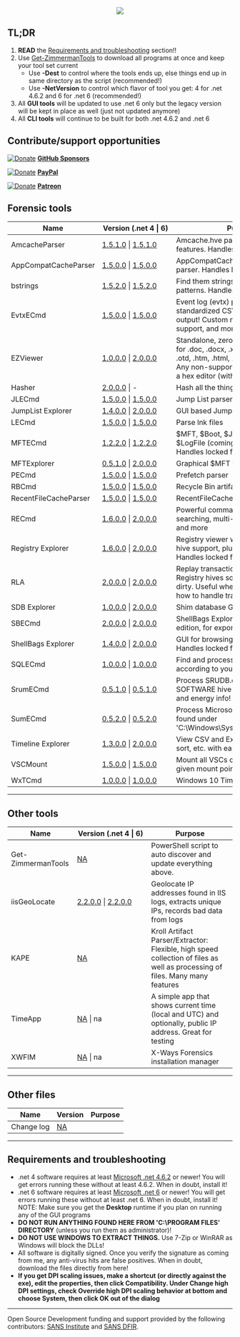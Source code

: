<p align="center">
  <img src="https://ericzimmerman.github.io/logoSmall.jpg">
</p>

## TL;DR

1. **READ** the [Requirements and troubleshooting](https://ericzimmerman.github.io/#!index.md#requirements-and-troubleshooting) section!!
2. Use [Get-ZimmermanTools](https://f001.backblazeb2.com/file/EricZimmermanTools/Get-ZimmermanTools.zip) to download all programs at once and keep your tool set current
    - Use **-Dest** to control where the tools ends up, else things end up in same directory as the script (recommended!)
    - Use **-NetVersion** to control which flavor of tool you get: 4 for .net 4.6.2 and 6 for .net 6 (recommended!)
3. All **GUI tools** will be updated to use .net 6 only but the legacy version will be kept in place as well (just not updated anymore)
4. All **CLI tools** will continue to be built for both .net 4.6.2 and .net 6

## Contribute/support opportunities

[![Donate](https://ericzimmerman.github.io/Quarter16.png)](https://github.com/sponsors/EricZimmerman) **[GitHub Sponsors](https://github.com/sponsors/EricZimmerman)**

[![Donate](https://ericzimmerman.github.io/Quarter16.png)](https://paypal.me/ericrzimmerman) **[PayPal](https://paypal.me/ericrzimmerman)**

[![Donate](https://ericzimmerman.github.io/Quarter16.png)](https://www.patreon.com/ericzimmerman) **[Patreon](https://www.patreon.com/ericzimmerman)**

## Forensic tools

|Name | <span style="display: inline-block; width:150px">Version (.net 4 &vert; 6)</span> | Purpose | 
|--|--|--
| AmcacheParser | [1.5.1.0](https://f001.backblazeb2.com/file/EricZimmermanTools/AmcacheParser.zip) &vert; [1.5.1.0](https://f001.backblazeb2.com/file/EricZimmermanTools/net6/AmcacheParser.zip) | Amcache.hve parser with lots of extra features. Handles locked files
| AppCompatCacheParser | [1.5.0.0](https://f001.backblazeb2.com/file/EricZimmermanTools/AppCompatCacheParser.zip) &vert; [1.5.0.0](https://f001.backblazeb2.com/file/EricZimmermanTools/net6/AppCompatCacheParser.zip) | AppCompatCache aka ShimCache parser. Handles locked files
| bstrings | [1.5.2.0](https://f001.backblazeb2.com/file/EricZimmermanTools/bstrings.zip) &vert; [1.5.2.0](https://f001.backblazeb2.com/file/EricZimmermanTools/net6/bstrings.zip) | Find them strings yo. Built in regex patterns. Handles locked files
| EvtxECmd | [1.5.0.0](https://f001.backblazeb2.com/file/EricZimmermanTools/EvtxECmd.zip) &vert; [1.5.0.0](https://f001.backblazeb2.com/file/EricZimmermanTools/net6/EvtxECmd.zip) | Event log (evtx) parser with standardized CSV, XML, and json output! Custom maps, locked file support, and more!
| EZViewer | [1.0.0.0](https://f001.backblazeb2.com/file/EricZimmermanTools/EZViewer.zip) &vert; [2.0.0.0](https://f001.backblazeb2.com/file/EricZimmermanTools/net6/EZViewer.zip) | Standalone, zero dependency viewer for .doc, .docx, .xls, .xlsx, .txt, .log, .rtf, .otd, .htm, .html, .mht, .csv, and .pdf. Any non-supported files are shown in a hex editor (with data interpreter!)
| Hasher | [2.0.0.0](https://f001.backblazeb2.com/file/EricZimmermanTools/hasher.zip) &vert; - | Hash all the things
| JLECmd | [1.5.0.0](https://f001.backblazeb2.com/file/EricZimmermanTools/JLECmd.zip) &vert; [1.5.0.0](https://f001.backblazeb2.com/file/EricZimmermanTools/net6/JLECmd.zip) | Jump List parser
| JumpList Explorer | [1.4.0.0](https://f001.backblazeb2.com/file/EricZimmermanTools/JumpListExplorer.zip) &vert; [2.0.0.0](https://f001.backblazeb2.com/file/EricZimmermanTools/net6/JumpListExplorer.zip) | GUI based Jump List viewer 
| LECmd  | [1.5.0.0](https://f001.backblazeb2.com/file/EricZimmermanTools/LECmd.zip) &vert; [1.5.0.0](https://f001.backblazeb2.com/file/EricZimmermanTools/net6/LECmd.zip) | Parse lnk files
| MFTECmd |[1.2.2.0](https://f001.backblazeb2.com/file/EricZimmermanTools/MFTECmd.zip) &vert; [1.2.2.0](https://f001.backblazeb2.com/file/EricZimmermanTools/net6/MFTECmd.zip) | $MFT, $Boot, $J, $SDS, $I30, and $LogFile (coming soon) parser. Handles locked files
| MFTExplorer | [0.5.1.0](https://f001.backblazeb2.com/file/EricZimmermanTools/MFTExplorer.zip) &vert; [2.0.0.0](https://f001.backblazeb2.com/file/EricZimmermanTools/net6/MFTExplorer.zip) | Graphical $MFT viewer
| PECmd  | [1.5.0.0](https://f001.backblazeb2.com/file/EricZimmermanTools/PECmd.zip) &vert; [1.5.0.0](https://f001.backblazeb2.com/file/EricZimmermanTools/net6/PECmd.zip) | Prefetch parser
| RBCmd  | [1.5.0.0](https://f001.backblazeb2.com/file/EricZimmermanTools/RBCmd.zip) &vert; [1.5.0.0](https://f001.backblazeb2.com/file/EricZimmermanTools/net6/RBCmd.zip) | Recycle Bin artifact (INFO2/$I) parser
| RecentFileCacheParser | [1.5.0.0](https://f001.backblazeb2.com/file/EricZimmermanTools/RecentFileCacheParser.zip) &vert; [1.5.0.0](https://f001.backblazeb2.com/file/EricZimmermanTools/net6/RecentFileCacheParser.zip) | RecentFileCache parser
| RECmd | [1.6.0.0](https://f001.backblazeb2.com/file/EricZimmermanTools/RECmd.zip) &vert; [2.0.0.0](https://f001.backblazeb2.com/file/EricZimmermanTools/net6/RECmd.zip) | Powerful command line Registry tool searching, multi-hive support, plugins, and more
| Registry Explorer | [1.6.0.0](https://f001.backblazeb2.com/file/EricZimmermanTools/RegistryExplorer.zip) &vert; [2.0.0.0](https://f001.backblazeb2.com/file/EricZimmermanTools/net6/RegistryExplorer.zip) | Registry viewer with searching, multi-hive support, plugins, and more. Handles locked files
| RLA | [2.0.0.0](https://f001.backblazeb2.com/file/EricZimmermanTools/rla.zip) &vert; [2.0.0.0](https://f001.backblazeb2.com/file/EricZimmermanTools/net6/rla.zip) | Replay transaction logs and update Registry hives so they are no longer dirty. Useful when tools do not know how to handle transaction logs
| SDB Explorer |  [1.0.0.0](https://f001.backblazeb2.com/file/EricZimmermanTools/SDBExplorer.zip) &vert; [2.0.0.0](https://f001.backblazeb2.com/file/EricZimmermanTools/net6/SDBExplorer.zip) | Shim database GUI
| SBECmd | [2.0.0.0](https://f001.backblazeb2.com/file/EricZimmermanTools/SBECmd.zip) &vert; [2.0.0.0](https://f001.backblazeb2.com/file/EricZimmermanTools/net6/SBECmd.zip) | ShellBags Explorer, command line edition, for exporting shellbag data
| ShellBags Explorer | [1.4.0.0](https://f001.backblazeb2.com/file/EricZimmermanTools/ShellBagsExplorer.zip) &vert; [2.0.0.0](https://f001.backblazeb2.com/file/EricZimmermanTools/net6/ShellBagsExplorer.zip) | GUI for browsing shellbags data. Handles locked files
| SQLECmd | [1.0.0.0](https://f001.backblazeb2.com/file/EricZimmermanTools/SQLECmd.zip) &vert; [1.0.0.0](https://f001.backblazeb2.com/file/EricZimmermanTools/net6/SQLECmd.zip) | Find and process SQLite files according to your needs with maps!
| SrumECmd | [0.5.1.0](https://f001.backblazeb2.com/file/EricZimmermanTools/SrumECmd.zip) &vert; [0.5.1.0](https://f001.backblazeb2.com/file/EricZimmermanTools/net6/SrumECmd.zip) | Process SRUDB.dat and (optionally) SOFTWARE hive for network, process, and energy info!
| SumECmd | [0.5.2.0](https://f001.backblazeb2.com/file/EricZimmermanTools/SumECmd.zip) &vert; [0.5.2.0](https://f001.backblazeb2.com/file/EricZimmermanTools/net6/SumECmd.zip) | Process Microsoft User Access Logs found under 'C:\Windows\System32\LogFiles\SUM'
| Timeline Explorer | [1.3.0.0](https://f001.backblazeb2.com/file/EricZimmermanTools/TimelineExplorer.zip) &vert; [2.0.0.0](https://f001.backblazeb2.com/file/EricZimmermanTools/net6/TimelineExplorer.zip) | View CSV and Excel files, filter, group, sort, etc. with ease
| VSCMount |[1.5.0.0](https://f001.backblazeb2.com/file/EricZimmermanTools/VSCMount.zip) &vert; [1.5.0.0](https://f001.backblazeb2.com/file/EricZimmermanTools/net6/VSCMount.zip) | Mount all VSCs on a drive letter to a given mount point
| WxTCmd | [1.0.0.0](https://f001.backblazeb2.com/file/EricZimmermanTools/WxTCmd.zip) &vert; [1.0.0.0](https://f001.backblazeb2.com/file/EricZimmermanTools/net6/WxTCmd.zip) | Windows 10 Timeline database parser

***

## Other tools

|Name  |<span style="display: inline-block; width:150px">Version (.net 4 &vert; 6)</span> | Purpose
|--|--|--
| Get-ZimmermanTools | [NA](https://f001.backblazeb2.com/file/EricZimmermanTools/Get-ZimmermanTools.zip) | PowerShell script to auto discover and update everything above.
| iisGeoLocate | [2.2.0.0](https://f001.backblazeb2.com/file/EricZimmermanTools/iisGeolocate.zip) &vert; [2.2.0.0](https://f001.backblazeb2.com/file/EricZimmermanTools/net6/iisGeolocate.zip) | Geolocate IP addresses found in IIS logs, extracts unique IPs, records bad data from logs
| KAPE | [NA](https://learn.duffandphelps.com/kape?utm_campaign=2019_cyberitbn-KAPE-launch&utm_source=kroll&utm_medium=referral&utm_term=kape-gui-blogpost) | Kroll Artifact Parser/Extractor: Flexible, high speed collection of files as well as processing of files. Many many features
| TimeApp | [NA](https://f001.backblazeb2.com/file/EricZimmermanTools/TimeApp.zip) &vert; na | A simple app that shows current time (local and UTC) and optionally, public IP address. Great for testing
| XWFIM | [NA](https://f001.backblazeb2.com/file/EricZimmermanTools/XWFIM.zip)  &vert; na | X-Ways Forensics installation manager

***

## Other files

|Name  |Version| Purpose
|--|--|--
| Change log | [NA](https://f001.backblazeb2.com/file/EricZimmermanTools/ChangeLog.txt)| 

***

## Requirements and troubleshooting

 - .net 4 software requires at least [Microsoft .net 4.6.2](https://dotnet.microsoft.com/en-us/download/dotnet-framework/net462) or newer! You will get errors running these without at least 4.6.2. When in doubt, install it!
 - .net 6 software requires at least [Microsoft .net 6](https://dotnet.microsoft.com/en-us/download/dotnet/6.0) or newer! You will get errors running these without at least .net 6. When in doubt, install it! NOTE: Make sure you get the **Desktop** runtime if you plan on running any of the GUI programs
 - **DO NOT RUN ANYTHING FOUND HERE FROM 'C:\PROGRAM FILES' DIRECTORY** (unless you run them as administrator)!
 - **DO NOT USE WINDOWS TO EXTRACT THINGS.** Use 7-Zip or WinRAR as Windows will block the DLLs!
 - All software is digitally signed. Once you verify the signature as coming from me, any anti-virus hits are false positives. When in doubt, download the files directly from here!
 - **If you get DPI scaling issues, make a shortcut (or directly against the exe), edit the properties, then click Compatibility. Under Change high DPI settings, check Override high DPI scaling behavior at bottom and choose System, then click OK out of the dialog**

***

Open Source Development funding and support provided by the following contributors: [SANS Institute](http://sans.org/) and [SANS DFIR](http://dfir.sans.org/).
